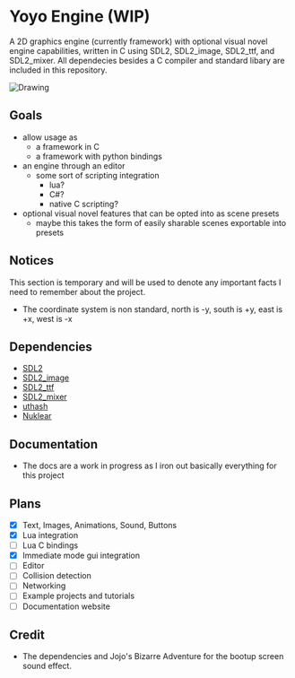 # Yoyo Engine (WIP)

A 2D graphics engine (currently framework) with optional visual novel engine capabilities, written in C using SDL2, SDL2_image, SDL2_ttf, and SDL2_mixer. All dependecies besides a C compiler and standard libary are included in this repository.

![Drawing](https://github.com/Yoyolick/SCDG/assets/43967290/f98545d1-c4ba-419e-a674-da436f591d23)

## Goals

- allow usage as
  - a framework in C
  - a framework with python bindings
- an engine through an editor
  - some sort of scripting integration
    - lua?
    - C#?
    - native C scripting?
- optional visual novel features that can be opted into as scene presets
  - maybe this takes the form of easily sharable scenes exportable into presets

## Notices

This section is temporary and will be used to denote any important facts I need to remember about the project.

- The coordinate system is non standard, north is -y, south is +y, east is +x, west is -x

## Dependencies

- [SDL2](https://www.libsdl.org/)
- [SDL2_image](https://www.libsdl.org/projects/SDL_image/)
- [SDL2_ttf](https://www.libsdl.org/projects/SDL_ttf/)
- [SDL2_mixer](https://www.libsdl.org/projects/SDL_mixer/)
- [uthash](https://github.com/troydhanson/uthash)
- [Nuklear](https://github.com/Immediate-Mode-UI/Nuklear)

## Documentation

- The docs are a work in progress as I iron out basically everything for this project

## Plans

- [X] Text, Images, Animations, Sound, Buttons
- [X] Lua integration
- [ ] Lua C bindings
- [X] Immediate mode gui integration
- [ ] Editor
- [ ] Collision detection
- [ ] Networking
- [ ] Example projects and tutorials
- [ ] Documentation website

## Credit

- The dependencies and Jojo's Bizarre Adventure for the bootup screen sound effect.
